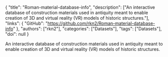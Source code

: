 {
  "title": "Roman-material-database-info",
  "description": ["An interactive database of construction materials used in antiquity meant to enable creation of 3D and virtual reality (VR) models of historic structures."],
  "links": {
    "GitHub": "https://github.com/rkn2/Roman-material-database-info"
  },
  "authors": ["rkn2"],
  "categories": ["Datasets"],
  "tags": ["Datasets"],
  "doi": null
}

<!-- Generated by csv2md.R – do not edit by hand -->

An interactive database of construction materials used in antiquity meant to enable creation of 3D and virtual reality (VR) models of historic structures.